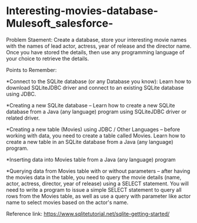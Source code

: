 # Interesting-movies-database-Mulesoft_salesforce-
Problem Staement: Create a database, store your interesting movie names with the names of lead actor, actress, year of release and the director name. Once you have stored the details, then use any programming language of your choice to retrieve the details.

Points to Remember:

*Connect to the SQLite database (or any Database you know): Learn how to download SQLiteJDBC driver and connect to an existing SQLite database using JDBC.

*Creating a new SQLite database – Learn how to create a new SQLite database from a Java (any language) program using SQLiteJDBC driver or related driver.

*Creating a new table (Movies) using JDBC / Other Languages – before working with data, you need to create a table called Movies. Learn how to create a new table in an SQLite database from a Java (any language) program.

*Inserting data into Movies table from a Java (any language) program

*Querying data from Movies table with or without parameters – after having the movies data in the table, you need to query the movie details (name, actor, actress, director, year of release) using a SELECT statement. You will need to write a program to issue a simple SELECT statement to query all rows from the Movies table, as well as use a query with parameter like actor name to select movies based on the actor's name.

Reference link: https://www.sqlitetutorial.net/sqlite-getting-started/

